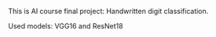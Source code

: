 This is AI course final project: Handwritten digit classification.

Used models: VGG16 and ResNet18
